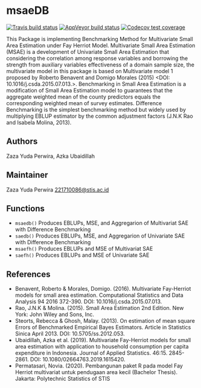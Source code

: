 
<!-- README.md is generated from README.Rmd. Please edit that file -->

# msaeDB

<!-- badges: start -->

[![Travis build
status](https://travis-ci.com/zazaperwira/msaeDB.svg?branch=master)](https://travis-ci.com/zazaperwira/msaeDB)
[![AppVeyor build
status](https://ci.appveyor.com/api/projects/status/github/zazaperwira/msaeDB?branch=master&svg=true)](https://ci.appveyor.com/project/zazaperwira/msaeDB)
[![Codecov test
coverage](https://codecov.io/gh/zazaperwira/msaeDB/branch/master/graph/badge.svg)](https://codecov.io/gh/zazaperwira/msaeDB?branch=master)
<!-- badges: end -->

This Package is implementing Benchmarking Method for Multivariate Small
Area Estimation under Fay Herriot Model. Multivariate Small Area
Estimation (MSAE) is a development of Univariate Small Area Estimation
that considering the correlation among response variables and borrowing
the strength from auxiliary variables effectiveness of a domain sample
size, the multivariate model in this package is based on Multivariate
model 1 proposed by Roberto Benavent and Domigo Morales (2015) \<DOI:
10.1016/j.csda.2015.07.013.\>. Benchmarking in Small Area Estimation is
a modification of Small Area Estimation model to guarantees that the
aggregate weighted mean of the county predictors equals the
corresponding weighted mean of survey estimates. Difference Benchmarking
is the simplest benchmarking method but widely used by multiplying EBLUP
estimator by the common adjustment factors (J.N.K Rao and Isabela
Molina, 2013).

## Authors

Zaza Yuda Perwira, Azka Ubaidillah

## Maintainer

Zaza Yuda Perwira <221710086@stis.ac.id>

## Functions

  - `msaedb()` Produces EBLUPs, MSE, and Aggregarion of Multivariat SAE
    with Difference Benchmarking
  - `saedb()` Produces EBLUPs, MSE, and Aggregarion of Univariate SAE
    with Difference Benchmarking
  - `msaefh()` Produces EBLUPs and MSE of Multivariat SAE
  - `saefh()` Produces EBLUPs and MSE of Univariate SAE

## References

  - Benavent, Roberto & Morales, Domigo. (2016). Multivariate
    Fay-Herriot models for small area estimation. Computational
    Statistics and Data Analysis 94 2016 372-390. DOI:
    10.1016/j.csda.2015.07.013.
  - Rao, J.N.K & Molina. (2015). Small Area Estimation 2nd Edition. New
    York: John Wiley and Sons, Inc.
  - Steorts, Rebecca & Ghosh, Malay. (2013). On estimation of mean
    square Errors of Benchmarked Empirical Bayes Estimators. Article in
    Statistics Sinica April 2013. DOI: 10.5705/ss.2012.053.
  - Ubaidillah, Azka et al. (2019). Multivariate Fay-Herriot models for
    small area estimation with application to household consumption per
    capita expenditure in Indonesia. Journal of Applied Statistics.
    46:15. 2845-2861. DOI: 10.1080/02664763.2019.1615420.
  - Permatasari, Novia. (2020). Pembangunan paket R pada model Fay
    Herriot multivariat untuk pendugaan area kecil (Bachelor Thesis).
    Jakarta: Polytechnic Statistics of STIS
